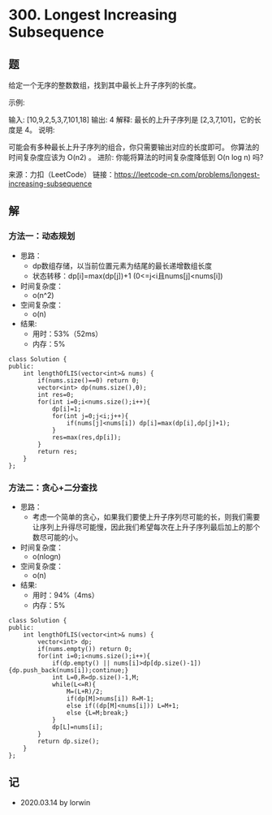 # 300. Longest Increasing Subsequence

## 题

给定一个无序的整数数组，找到其中最长上升子序列的长度。

示例:

输入: [10,9,2,5,3,7,101,18]
输出: 4 
解释: 最长的上升子序列是 [2,3,7,101]，它的长度是 4。
说明:

可能会有多种最长上升子序列的组合，你只需要输出对应的长度即可。
你算法的时间复杂度应该为 O(n2) 。
进阶: 你能将算法的时间复杂度降低到 O(n log n) 吗?

来源：力扣（LeetCode）
链接：https://leetcode-cn.com/problems/longest-increasing-subsequence

## 解

### 方法一：动态规划
- 思路：
  - dp数组存储，以当前位置元素为结尾的最长递增数组长度
  - 状态转移：dp[i]=max(dp[j])+1 (0<=j<i且nums[j]<nums[i])
- 时间复杂度：
  - o(n^2)
- 空间复杂度：
  - o(n)
- 结果:
  - 用时：53%（52ms）
  - 内存：5%
```
class Solution {
public:
    int lengthOfLIS(vector<int>& nums) {
        if(nums.size()==0) return 0;
        vector<int> dp(nums.size(),0);
        int res=0;
        for(int i=0;i<nums.size();i++){
            dp[i]=1;
            for(int j=0;j<i;j++){
                if(nums[j]<nums[i]) dp[i]=max(dp[i],dp[j]+1);
            }
            res=max(res,dp[i]);
        }
        return res;
    }
};
```

### 方法二：贪心+二分查找
- 思路：
  - 考虑一个简单的贪心，如果我们要使上升子序列尽可能的长，则我们需要让序列上升得尽可能慢，因此我们希望每次在上升子序列最后加上的那个数尽可能的小。
- 时间复杂度：
  - o(nlogn)
- 空间复杂度：
  - o(n)
- 结果:
  - 用时：94%（4ms）
  - 内存：5%
```
class Solution {
public:
    int lengthOfLIS(vector<int>& nums) {
        vector<int> dp;
        if(nums.empty()) return 0;
        for(int i=0;i<nums.size();i++){
            if(dp.empty() || nums[i]>dp[dp.size()-1]) {dp.push_back(nums[i]);continue;}
            int L=0,R=dp.size()-1,M;
            while(L<=R){
                M=(L+R)/2;
                if(dp[M]>nums[i]) R=M-1;
                else if((dp[M]<nums[i])) L=M+1;
                else {L=M;break;}
            }
            dp[L]=nums[i];
        }
        return dp.size();
    }
};
```

## 记

- 2020.03.14 by lorwin